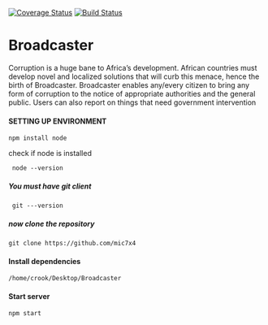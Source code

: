 [![Coverage Status](https://coveralls.io/repos/github/mic7x4/Broadcaster/badge.svg?branch=develop)](https://coveralls.io/github/mic7x4/Broadcaster?branch=develop) [![Build Status](https://travis-ci.org/mic7x4/Broadcaster.svg?branch=develop)](https://travis-ci.org/mic7x4/Broadcaster)
# Broadcaster
Corruption is a huge bane to Africa’s development. African countries must develop novel and
localized solutions that will curb this menace, hence the birth of Broadcaster. Broadcaster
enables any/every citizen to bring any form of corruption to the notice of appropriate authorities
and the general public. Users can also report on things that need government intervention
#### SETTING UP ENVIRONMENT
```npm install node```

check if node is installed 

``` node --version```

##### You must have git client 

``` git ---version```

##### now clone the repository 

``` git clone https://github.com/mic7x4 ```

#### Install dependencies

``` /home/crook/Desktop/Broadcaster ```

#### Start server

``` npm start ```